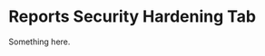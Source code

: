 [title]: # (Reports Security Hardening Tab)
[tags]: # (XXX)
[priority]: # (2920)
# Reports Security Hardening Tab
Something here.
